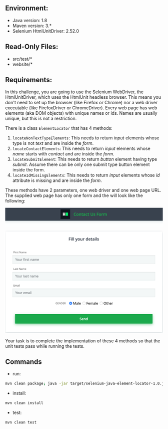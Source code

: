 ## Environment:
- Java version: 1.8
- Maven version: 3.*
- Selenium HtmlUnitDriver: 2.52.0

## Read-Only Files:
- src/test/*
- website/*

## Requirements:
In this challenge, you are going to use the Selenium WebDriver, the HtmlUnitDriver, which uses the HtmlUnit headless browser. This means you don't need to set up the browser (like Firefox or Chrome) nor a web driver executable (like FirefoxDriver or ChromeDriver). Every web page has web elements (aka DOM objects) with unique names or ids. Names are usually unique, but this is not a restriction.
 

There is a class `ElementLocator` that has 4 methods:

1. `locateNonTextTypeElements`: This needs to return *input* elements whose type is not *text* and are inside the *form*.
2. `locateContactElements`: This needs to return *input* elements whose *name* starts with *contact* and are inside the *form*.
3. `locateSubmitElement`: This needs to return *button* element having type *submit*. Assume there can be only one submit type button element inside the form.
4. `locateIdMissingElements`: This needs to return *input* elements whose *id* attribute is missing and are inside the *form*.

These methods have 2 parameters, one web driver and one web page URL. The supplied web page has only one form and the will look like the following:

![web page](webPage.png)

Your task is to complete the implementation of these 4 methods so that the unit tests pass while running the tests.

## Commands
- run: 
```bash
mvn clean package; java -jar target/selenium-java-element-locator-1.0.jar
```
- install: 
```bash
mvn clean install
```
- test: 
```bash
mvn clean test
```
